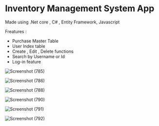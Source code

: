 # Inventory Management System App

Made using .Net core , C# , Entity Framework, Javascript

Freatures :
*  Purchase Master Table 
*  User Index table 
*  Create , Edit , Delete functions
*  Search by Username or Id  
*  Log-in feature 


![Screenshot (785)](https://github.com/Arian-Rahman/InventoryManagementSystemApp/assets/48956945/7d2b05a5-04bb-44ff-9462-e91ee95d41db)



![Screenshot (786)](https://github.com/Arian-Rahman/InventoryManagementSystemApp/assets/48956945/3ce30b87-a3e7-49f2-b12c-b86e1e99e98e)



![Screenshot (788)](https://github.com/Arian-Rahman/InventoryManagementSystemApp/assets/48956945/e2141829-d419-4c7c-b288-44967176e594)



![Screenshot (790)](https://github.com/Arian-Rahman/InventoryManagementSystemApp/assets/48956945/128ca45a-69a5-480f-ac50-86d75ec62c90)


![Screenshot (791)](https://github.com/Arian-Rahman/InventoryManagementSystemApp/assets/48956945/b3f03d28-f4cc-4309-ad0a-e92869d1d074)



![Screenshot (792)](https://github.com/Arian-Rahman/InventoryManagementSystemApp/assets/48956945/020e30c7-9928-4776-b9d0-32b4bf2ab152)

